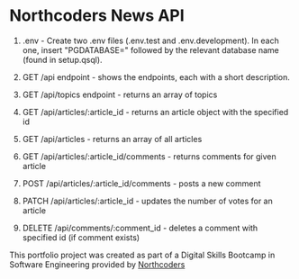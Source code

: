 # Northcoders News API

1. .env - Create two .env files (.env.test and .env.development). In each one, insert "PGDATABASE=" followed by the relevant database name (found in setup.qsql).

2. GET /api endpoint - shows the endpoints, each with a short description.

3. GET /api/topics endpoint - returns an array of topics

4. GET /api/articles/:article_id - returns an article object with the specified id

5. GET /api/articles - returns an array of all articles

6. GET /api/articles/:article_id/comments - returns comments for given article

7. POST /api/articles/:article_id/comments - posts a new comment

8. PATCH /api/articles/:article_id - updates the number of votes for an article

9. DELETE /api/comments/:comment_id - deletes a comment with specified id (if comment exists)

This portfolio project was created as part of a Digital Skills Bootcamp in Software Engineering provided by [Northcoders](https://northcoders.com/)
